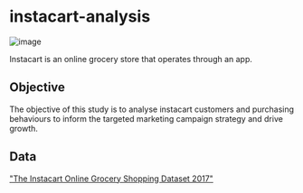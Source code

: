 # instacart-analysis

![image](https://user-images.githubusercontent.com/123508601/214716103-7fbe3dd9-9301-4242-87c2-df8b92c954ae.png)

Instacart is an online grocery store that operates through an app.

## Objective

The objective of this study is to analyse instacart customers and purchasing behaviours to inform the targeted marketing campaign strategy and drive growth. 

## Data

["The Instacart Online Grocery Shopping Dataset 2017"](https://www.instacart.com/datasets/grocery-shopping-2017)
